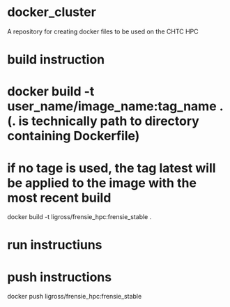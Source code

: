 # docker_cluster
A repository for creating docker files to be used on the CHTC HPC

# build instruction
# docker build -t user_name/image_name:tag_name . (. is technically path to directory containing Dockerfile)
# if no tage is used, the tag latest will be applied to the image with the most recent build
docker build -t ligross/frensie_hpc:frensie_stable .

# run instructiuns

# push instructions
docker push ligross/frensie_hpc:frensie_stable